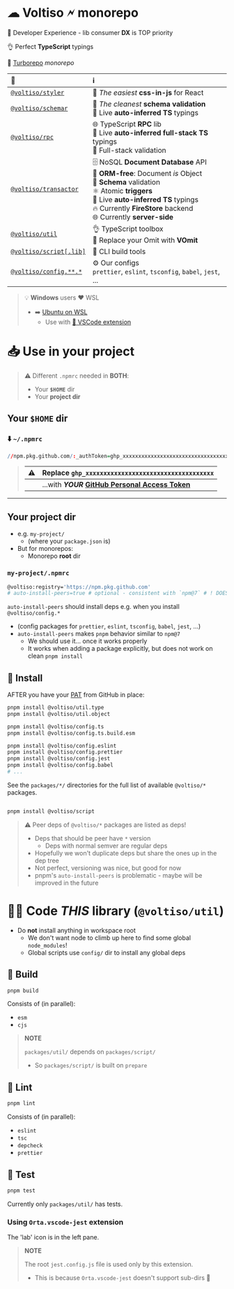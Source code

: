 # ☁ Voltiso 🗲 monorepo

🎢 Developer Experience - lib consumer **DX** is TOP priority

👌 Perfect **TypeScript** typings

🚀 [Turborepo](https://turborepo.org/) _monorepo_

| 📁                                                                                          | ℹ️                                                                                                                                                                                                                                             |
| :------------------------------------------------------------------------------------------ | :--------------------------------------------------------------------------------------------------------------------------------------------------------------------------------------------------------------------------------------------- |
| [`@voltiso/styler`](https://github.com/voltiso/voltiso/tree/master/packages/styler)         | 🦋 _The easiest_ **css-in-js** for React                                                                                                                                                                                                       |
| [`@voltiso/schemar`](https://github.com/voltiso/voltiso/tree/master/packages/schemar)       | 👮 _The cleanest_ **schema validation**<br>🚗 Live **auto-inferred TS** typings                                                                                                                                                                |
| [`@voltiso/rpc`](https://github.com/voltiso/voltiso/tree/master/packages/rpc)               | 🌐 TypeScript **RPC** lib<br>🚗 Live **auto-inferred full-stack TS** typings<br>👮 Full-stack validation                                                                                                                                       |
| [`@voltiso/transactor`](https://github.com/voltiso/voltiso/tree/master/packages/transactor) | 🗄️ NoSQL **Document Database** API<br>🟰 **ORM-free**: Document _is_ Object<br>👮 **Schema** validation<br>⚛️ Atomic **triggers**<br>🚗 Live **auto-inferred TS** typings<br>🔥 Currently **FireStore** backend<br>🌐 Currently **server-side** |
| [`@voltiso/util`](https://github.com/voltiso/voltiso/tree/master/packages/util)             | 👌 TypeScript toolbox<br>🔀 Replace your Omit with **VOmit**                                                                                                                                                                                   |
| [`@voltiso/script[.lib]`](https://github.com/voltiso/voltiso/tree/master/packages/script)   | 🔨 CLI build tools                                                                                                                                                                                                                             |
| [`@voltiso/config.**.*`](https://github.com/voltiso/voltiso/tree/master/packages/config)    | ⚙️ Our configs<br> `prettier`, `eslint`, `tsconfig`, `babel`, `jest`, ...                                                                                                                                                                      |

> 💡 **Windows** users ❤️ WSL
>
> - ➡️ [Ubuntu on WSL](https://ubuntu.com/wsl)
>   - Use with [🧩 VSCode extension](https://marketplace.visualstudio.com/items?itemName=ms-vscode-remote.remote-wsl)

# 📥 Use in your project

> ⚠️ Different `.npmrc` needed in **BOTH**:
>
> - Your **`$HOME`** dir
> - Your **project dir**

## Your **`$HOME`** dir

### ⬇️ `~/.npmrc`

```r
//npm.pkg.github.com/:_authToken=ghp_xxxxxxxxxxxxxxxxxxxxxxxxxxxxxxxxxxxx
```

> | ⚠️  | Replace `ghp_xxxxxxxxxxxxxxxxxxxxxxxxxxxxxxxxxxxx`                                                                                                                 |
> | --- | ------------------------------------------------------------------------------------------------------------------------------------------------------------------ |
> |     | ...with **_YOUR_ [GitHub Personal Access Token](https://docs.github.com/en/authentication/keeping-your-account-and-data-secure/creating-a-personal-access-token)** |

---

## Your **project dir**

- e.g. `my-project/`
  - (where your `package.json` is)
- But for monorepos:
  - Monorepo **root** dir

### `my-project/.npmrc`

```sh
@voltiso:registry='https://npm.pkg.github.com'
# auto-install-peers=true # optional - consistent with `npm@7` # ! DOES NOT WORK?
```

`auto-install-peers` should install deps e.g. when you install `@voltiso/config.*`

- (config packages for `prettier`, `eslint`, `tsconfig`, `babel`, `jest`, ...)
- `auto-install-peers` makes `pnpm` behavior similar to `npm@7`
  - We should use it... once it works properly
  - It works when adding a package explicitly, but does not work on clean `pnpm install`

## 💾 Install

AFTER you have your [PAT](https://docs.github.com/en/authentication/keeping-your-account-and-data-secure/creating-a-personal-access-token) from GitHub in place:

```sh
pnpm install @voltiso/util.type
pnpm install @voltiso/util.object

pnpm install @voltiso/config.ts
pnpm install @voltiso/config.ts.build.esm

pnpm install @voltiso/config.eslint
pnpm install @voltiso/config.prettier
pnpm install @voltiso/config.jest
pnpm install @voltiso/config.babel
# ...
```

See the `packages/*/` directories for the full list of available `@voltiso/*` packages.

```sh

pnpm install @voltiso/script
```

> ⚠️ Peer deps of `@voltiso/*` packages are listed as deps!
>
> - Deps that should be peer have `*` version
>   - Deps with normal semver are regular deps
> - Hopefully we won't duplicate deps but share the ones up in the dep tree
> - Not perfect, versioning was nice, but good for now
> - pnpm's `auto-install-peers` is problematic - maybe will be improved in the future

# 🧑‍🔬 Code _THIS_ library (`@voltiso/util`)

- Do **not** install anything in workspace root
  - We don't want node to climb up here to find some global `node_modules`!
  - Global scripts use `config/` dir to install any global deps

## 🚀 Build

```sh
pnpm build
```

Consists of (in parallel):

- `esm`
- `cjs`

> **NOTE**
>
> `packages/util/` depends on `packages/script/`
>
> - So `packages/script/` is built on `prepare`

## 🦋 Lint

```sh
pnpm lint
```

Consists of (in parallel):

- `eslint`
- `tsc`
- `depcheck`
- `prettier`

## 🧪 Test

```sh
pnpm test
```

Currently only `packages/util/` has tests.

### Using `Orta.vscode-jest` extension

The 'lab' icon is in the left pane.

> **NOTE**
>
> The root `jest.config.js` file is used only by this extension.
>
> - This is because `Orta.vscode-jest` doesn't support sub-dirs 🤷

